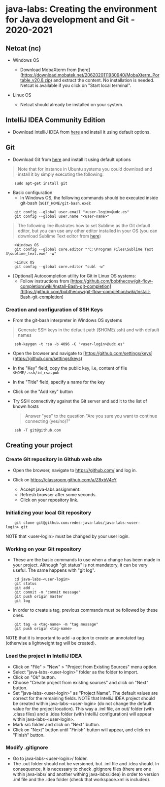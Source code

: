 # java-labs: Creating the environment for Java development and Git - 2020-2021

## Netcat (nc)
- Windows OS
    - Download MobaXterm from [here] (https://download.mobatek.net/2062020111930940/MobaXterm_Portable_v20.6.zip) and extract the content. No installation is needed. Netcat is available if you click on "Start local terminal".

- Linux OS
    - Netcat should already be installed on your system.

## IntelliJ IDEA Community Edition

- Download IntelliJ IDEA from [here](https://www.jetbrains.com/es-es/idea/download/) and install it using default options.

## Git 

- Download Git from [here](https://git-scm.com/downloads) and install it using default options

> Note that for instance in Ubuntu systems you could download and install it by simply executing the following:
  
```shell
    sudo apt-get install git
```

- Basic configuration
    - In Windows OS, the following commands should be executed inside git-bash (`$GIT_HOME/git-bash.exe`):
    
```shell
    git config --global user.email "<user-login>@udc.es"
    git config --global user.name "<user-name>"
```

> The following line illustrates how to set Sublime as the Git default editor, but you can use any other editor installed in your OS (you can download Sublime Text editor from [here](https://www.sublimetext.com/3))
      
```shell
    >Windows OS
	git config --global core.editor "'C:\Program Files\Sublime Text 3\sublime_text.exe' -w"
	
    >Linux OS
	git config --global core.editor "subl -w"
```

- [Optional]  Autocompletion utility for Git in Linux OS systems:
    - Follow instructions from [https://github.com/bobthecow/git-flow-completion/wiki/Install-Bash-git-completion](https://github.com/bobthecow/git-flow-completion/wiki/Install-Bash-git-completion)

### Creation and configuration of SSH Keys

- From the git-bash interpreter in Windows OS systems
> Generate SSH keys in the default path ($HOME/.ssh) and with default names
      
```shell
    ssh-keygen -t rsa -b 4096 -C "<user-login>@udc.es"
```    
    
- Open the browser and navigate to [https://github.com/settings/keys](https://github.com/settings/keys)
- In the "Key" field, copy the public key, i.e, content of file `$HOME/.ssh/id_rsa.pub`
- In the "Title" field, specify a name for the key
- Click on the "Add key" button

- Try SSH connectivity against the Git server and add it to the list of known hosts
  > Answer "yes" to the question "Are you sure you want to continue connecting (yes/no)?"
   
```shell
    ssh -T git@github.com
```   

## Creating your project

### Create Git repository in Github web site

- Open the browser, navigate to https://github.com/ and log in.

- Click on https://classroom.github.com/a/Z8xbV4cY
  - Accept java-labs assignment. 
  - Refresh browser after some seconds.
  - Click on your repository link.   

### Initializing your local Git repository

```shell
	git clone git@github.com:redes-java-labs/java-labs-<user-login>.git
```

 NOTE that &lt;user-login&gt; must be changed by your user login.

### Working on your Git repository

- These are the basic commands to use when a change has been made in your project. Although "git status" is not mandatory, it can be very useful. The same happens with "git log". 

```shell
	cd java-labs-<user-login>
	git status
	git add . 
	git commit -m "commit message"	
	git push origin master
	git log
```

-  In order to create a tag, previous commands must be followed by these ones.

```shell	
	git tag -a <tag-name> -m "tag message"	
	git push origin <tag-name>
```

NOTE that it is important to add -a option to create an annotated tag (otherwise  a lightweight tag will be created). 

### Load the project in IntelliJ IDEA

- Click on "File" > "New" > "Project from Existing Sources" menu option.
- Select "java-labs-&lt;user-login&gt;" folder as the folder to import.
- Click on "Ok" button.
- Choose "Create project from existing sources" and click on "Next" button. 
- Set "java-labs-&lt;user-login&gt;" as "Project Name". The default values are correct for the remaining fields. NOTE that IntelliJ IDEA project should be created within java-labs-&lt;user-login&gt; (do not change the default value for the project location). This way a .iml file, an out/ folder (with .class files) and a .idea folder (with IntelliJ configuration) will appear within java-labs-&lt;user-login&gt;.
- Mark src folder and click on "Next" button. 
- Click on "Next" button until "Finish" button will appear, and click on "Finish" button.

### Modify .gitignore

- Go to java-labs-&lt;user-login&gt;/ folder.  
- The .out folder should not be versioned, but .iml file and .idea should. In consequence, it is necessary to check .gitignore files (there are one within java-labs/ and another withing java-labs/.idea) in order to version .iml file and the .idea folder (check that workspace.xml is included).


